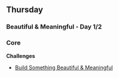 ## Thursday
### Beautiful & Meaningful - Day 1/2

### Core

**Challenges**

- [Build Something Beautiful & Meaningful](../../../../build-beautiful-meaningful-things-challenge)



